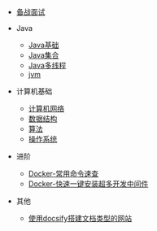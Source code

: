 
* [备战面试](./docs/a-1备战面试.md)

* Java

  * [Java基础](./docs/b-1面试题总结-Java基础.md)
  * [Java集合](./docs/b-2Java集合.md)
  * [Java多线程](./docs/b-3Java多线程.md)
  * [jvm](./docs/b-4jvm.md)

* 计算机基础

  * [计算机网络](./docs/c-1计算机网络.md)
  * [数据结构](./docs/c-2数据结构.md)
  * [算法](./docs/c-3算法.md)
  * [操作系统](./docs/c-4操作系统.md)

* 进阶

  * [Docker-常用命令速查](./docs/d-1Docker常用命令速查手册和部署环境.md)
  * [Docker-快速一键安装超多开发中间件](./docs/d-2使用docker%20compose快速的一键安装超多开发中间件.md)

* 其他

  * [使用docsify搭建文档类型的网站](docs/x-1how-to-use-docsify.md)
